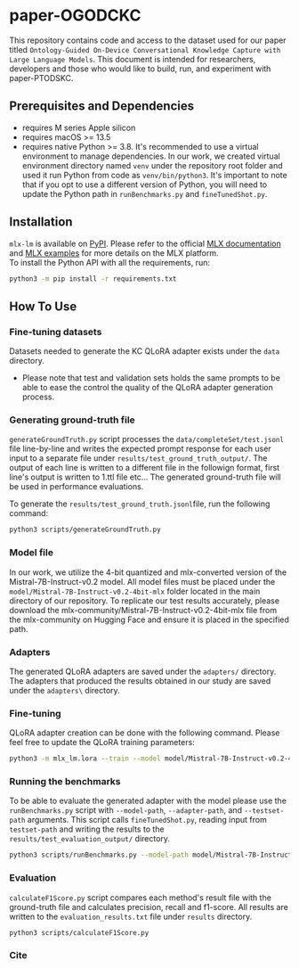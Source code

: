 # paper-OGODCKC
This repository contains code and access to the dataset used for our paper titled `Ontology-Guided On-Device Conversational Knowledge Capture with Large Language Models`. This document is intended for researchers, developers and those who would like to build, run, and experiment with paper-PTODSKC.

## Prerequisites and Dependencies

* requires M series Apple silicon 
* requires macOS >= 13.5
* requires native Python >= 3.8. It's recommended to use a virtual environment to manage dependencies.
In our work, we created virtual environment directory named `venv` under the repository root folder and used it run Python from code as `venv/bin/python3`.  It's important to note that if you opt to use a different version of Python, you will need to update the Python path in `runBenchmarks.py` and `fineTunedShot.py`.

## Installation

`mlx-lm` is available on [PyPI]. Please refer to the official [MLX documentation] and  [MLX examples] for more details on the MLX platform.  
To install the Python API with all the requirements, run:

```bash
python3 -m pip install -r requirements.txt
```

## How To Use

### Fine-tuning datasets
Datasets needed to generate the KC QLoRA adapter exists under the `data` directory.

* Please note that test and validation sets holds the same prompts to be able to ease the control the quality of the QLoRA adapter generation process. 

### Generating ground-truth file
`generateGroundTruth.py` script processes the `data/completeSet/test.jsonl` file line-by-line and writes the expected prompt response for each user input to a separate file under `results/test_ground_truth_output/`. The output of each line is written to a different file in the followign format, first line's output is written to 1.ttl file etc... The generated ground-truth file will be used in performance evaluations.

To generate the `results/test_ground_truth.jsonl`file, run the following command:
```bash
python3 scripts/generateGroundTruth.py 
```

### Model file
In our work, we utilize the 4-bit quantized and mlx-converted version of the Mistral-7B-Instruct-v0.2 model. All model files must be placed under the `model/Mistral-7B-Instruct-v0.2-4bit-mlx` folder located in the main directory of our repository. To replicate our test results accurately, please download the mlx-community/Mistral-7B-Instruct-v0.2-4bit-mlx file from the mlx-community on Hugging Face and ensure it is placed in the specified path.

### Adapters
The generated QLoRA adapters are saved under the `adapters/` directory. The adapters that produced the results obtained in our study are saved under the `adapters\` directory.

### Fine-tuning
QLoRA adapter creation can be done with the following command. Please feel free to update the QLoRA training parameters:

```bash
python3 -m mlx_lm.lora --train --model model/Mistral-7B-Instruct-v0.2-4bit-mlx --iters 800 --data ./data/completeSet --batch-size 4 --lora-layers 16 --adapter-path adapters/adapters_b4_l16_i800_ts177_mistral_I_v02_4b_completeSet.npz
```

### Running the benchmarks
To be able to evaluate the generated adapter with the model please use the `runBenchmarks.py` script with `--model-path`, `--adapter-path`, and `--testset-path` arguments. This script calls `fineTunedShot.py`, reading input from `testset-path` and writing the results to the `results/test_evaluation_output/` directory.

```bash
python3 scripts/runBenchmarks.py --model-path model/Mistral-7B-Instruct-v0.2-4bit-mlx --adapter-path adapters/adapters_b4_l16_i800_ts177_epoch18_mistral_I_v02_4b_completeSet.npz --testset-path data/completeSet/test.jsonl
```

### Evaluation
`calculateF1Score.py` script compares each method's result file with the ground-truth file and calculates precision, recall and f1-score. All results are written to the `evaluation_results.txt` file under `results` directory.
```bash
python3 scripts/calculateF1Score.py
```

[PyPI]: https://pypi.org/project/mlx-lm/
[MLX documentation]: https://ml-explore.github.io/mlx/build/html/install.html
[MLX examples]: https://github.com/ml-explore/mlx-examples
[mlx-community/Mistral-7B-Instruct-v0.2-4bit-mlx]: https://huggingface.co/mlx-community/Mistral-7B-Instruct-v0.2-4bit-mlx/tree/main

### Cite

```bash

```